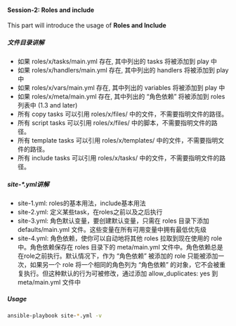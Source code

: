 #### Session-2: Roles and include

This part will introduce the usage of **Roles and Include**

##### 文件目录讲解

- 如果 roles/x/tasks/main.yml 存在, 其中列出的 tasks 将被添加到 play 中
- 如果 roles/x/handlers/main.yml 存在, 其中列出的 handlers 将被添加到 play 中
- 如果 roles/x/vars/main.yml 存在, 其中列出的 variables 将被添加到 play 中
- 如果 roles/x/meta/main.yml 存在, 其中列出的 “角色依赖” 将被添加到 roles 列表中 (1.3 and later)
- 所有 copy tasks 可以引用 roles/x/files/ 中的文件，不需要指明文件的路径。
- 所有 script tasks 可以引用 roles/x/files/ 中的脚本，不需要指明文件的路径。
- 所有 template tasks 可以引用 roles/x/templates/ 中的文件，不需要指明文件的路径。
- 所有 include tasks 可以引用 roles/x/tasks/ 中的文件，不需要指明文件的路径。

##### site-*.yml讲解
- site-1.yml: roles的基本用法，include基本用法
- site-2.yml: 定义某些task，在roles之前以及之后执行
- site-3.yml: 角色默认变量，要创建默认变量，只需在 roles 目录下添加 defaults/main.yml 文件。这些变量在所有可用变量中拥有最低优先级
- site-4.yml: 角色依赖，使你可以自动地将其他 roles 拉取到现在使用的 role 中。角色依赖保存在 roles 目录下的 meta/main.yml 文件中。角色依赖总是在role之前执行。默认情况下，作为 “角色依赖” 被添加的 role 只能被添加一次，如果另一个 role 将一个相同的角色列为 “角色依赖” 的对象，它不会被重复执行。但这种默认的行为可被修改，通过添加 allow_duplicates: yes 到 meta/main.yml 文件中

##### Usage

```bash
ansible-playbook site-*.yml -v
```